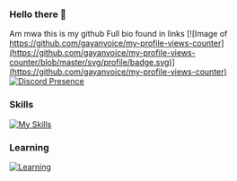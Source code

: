 ### Hello there 👋
Am mwa this is my github 
Full bio found in links
[![Image of https://github.com/gayanvoice/my-profile-views-counter](https://github.com/gayanvoice/my-profile-views-counter/blob/master/svg/profile/badge.svg)](https://github.com/gayanvoice/my-profile-views-counter)
[![Discord Presence](https://lanyard.cnrad.dev/api/834293703333642240)](https://discord.com/users/834293703333642240)
### Skills
[![My Skills](https://skillicons.dev/icons?i=html,css)](https://skillicons.dev)
### Learning
[![Learning](https://skillicons.dev/icons?i=js)](https://skillicons.dev)


